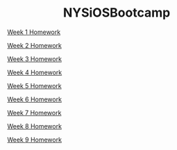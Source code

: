 <h1 align="center">NYSiOSBootcamp</h1>

<a href="https://github.com/HaruoKing/NYSiOSBootcamp/tree/main/Week%201%20"> Week 1 Homework </a>

<a href="https://github.com/HaruoKing/NYSiOSBootcamp/tree/main/Week%202"> Week 2 Homework </a>

<a href="https://github.com/HaruoKing/NYSiOSBootcamp/tree/main/Week%203"> Week 3 Homework </a>

<a href="https://github.com/HaruoKing/NYSiOSBootcamp/tree/main/Week%204"> Week 4 Homework </a>

<a href="https://github.com/HaruoKing/NYSiOSBootcamp/tree/main/Week%205"> Week 5 Homework </a>

<a href="https://github.com/HaruoKing/NYSiOSBootcamp/tree/main/Week%206"> Week 6 Homework </a>

<a href="https://github.com/HaruoKing/NYSiOSBootcamp/tree/main/Week%207"> Week 7 Homework </a>

<a href="https://github.com/HaruoKing/NYSiOSBootcamp/tree/main/Week%208"> Week 8 Homework </a>

<a href="https://github.com/HaruoKing/NYSiOSBootcamp/tree/main/Week%209"> Week 9 Homework </a>

